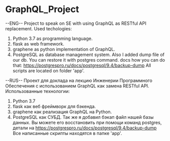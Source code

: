 # GraphQL_Project
--ENG--
Project to speak on SE with using GraphQL as RESTful API replacement.
Used techologies:
   1) Python 3.7 as programming language.
   2) flask as web framework.
   3) graphene as python implementation of GraphQL.
   4) PostgreSQL as database management system. 
Also I added dump file of our db. You can restore it with postgres command.
docs how you can do that: https://postgrespro.ru/docs/postgresql/9.4/backup-dump
All scripts are located on folder 'app'.

--RUS--
Проект для доклада на лекцию Инженерии Программного Обеспечения с использованием GraphQL как замена RESTful API.
Использованные технологии:
  1) Python 3.7
  2) flask как веб фреймворк для бэкенда.
  3) graphene как реализация GraphQL на Python.
  4) PostgreSQL как СУБД.
Так же я добавил бэкап файл нашей базы данных. Вы можете его восстановить при помощи команд postgres, детали на 
https://postgrespro.ru/docs/postgresql/9.4/backup-dump
Все написанные скрипты находятся в папке 'app'.

